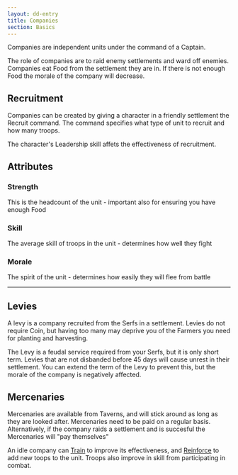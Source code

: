 ```yaml
---
layout: dd-entry
title: Companies
section: Basics
---
```


Companies are independent units under the command of a Captain.

The role of companies are to raid enemy settlements and ward off enemies. Companies eat Food from the settlement they are in. If there is not enough Food the morale of the company will decrease.

## Recruitment

Companies can be created by giving a character in a friendly settlement the Recruit command. The command specifies what type of unit to recruit and how many troops.

The character's Leadership skill affets the effectiveness of recruitment.

## Attributes

### Strength

This is the headcount of the unit - important also for ensuring you have enough Food

### Skill

The average skill of troops in the unit - determines how well they fight

### Morale

The spirit of the unit - determines how easily they will flee from battle

---

## Levies

A levy is a company recruited from the Serfs in a settlement. Levies do not require Coin, but having too many may deprive you of the Farmers you need for planting and harvesting.

The Levy is a feudal service required from your Serfs, but it is only short term. Levies that are not disbanded before 45 days will cause unrest in their settlement. You can extend the term of the Levy to prevent this, but the morale of the company is negatively affected.

## Mercenaries

Mercenaries are available from Taverns, and will stick around as long as they are looked after. Mercenaries need to be paid on a regular basis. Alternatively, if the company raids a settlement and is succesful the Mercenaries will "pay themselves"

An idle company can [Train](train) to improve its effectiveness, and [Reinforce](reinforce) to add new toops to the unit. Troops also improve in skill from participating in combat.
